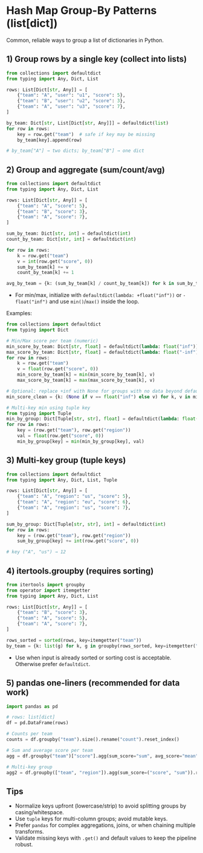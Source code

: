 # Hash Map Group-By Patterns (list[dict])

Common, reliable ways to group a list of dictionaries in Python.

## 1) Group rows by a single key (collect into lists)

```python
from collections import defaultdict
from typing import Any, Dict, List

rows: List[Dict[str, Any]] = [
    {"team": "A", "user": "u1", "score": 5},
    {"team": "B", "user": "u2", "score": 3},
    {"team": "A", "user": "u3", "score": 7},
]

by_team: Dict[str, List[Dict[str, Any]]] = defaultdict(list)
for row in rows:
    key = row.get("team")  # safe if key may be missing
    by_team[key].append(row)

# by_team["A"] → two dicts; by_team["B"] → one dict
```

## 2) Group and aggregate (sum/count/avg)

```python
from collections import defaultdict
from typing import Any, Dict, List

rows: List[Dict[str, Any]] = [
    {"team": "A", "score": 5},
    {"team": "B", "score": 3},
    {"team": "A", "score": 7},
]

sum_by_team: Dict[str, int] = defaultdict(int)
count_by_team: Dict[str, int] = defaultdict(int)

for row in rows:
    k = row.get("team")
    v = int(row.get("score", 0))
    sum_by_team[k] += v
    count_by_team[k] += 1

avg_by_team = {k: (sum_by_team[k] / count_by_team[k]) for k in sum_by_team}
```

- For min/max, initialize with `defaultdict(lambda: +float("inf"))` or `-float("inf")` and use `min()`/`max()` inside the loop.

Examples:
```python
from collections import defaultdict
from typing import Dict

# Min/Max score per team (numeric)
min_score_by_team: Dict[str, float] = defaultdict(lambda: float("inf"))
max_score_by_team: Dict[str, float] = defaultdict(lambda: float("-inf"))
for row in rows:
    k = row.get("team")
    v = float(row.get("score", 0))
    min_score_by_team[k] = min(min_score_by_team[k], v)
    max_score_by_team[k] = max(max_score_by_team[k], v)

# Optional: replace +inf with None for groups with no data beyond defaults
min_score_clean = {k: (None if v == float("inf") else v) for k, v in min_score_by_team.items()}

# Multi-key min using tuple key
from typing import Tuple
min_by_group: Dict[Tuple[str, str], float] = defaultdict(lambda: float("inf"))
for row in rows:
    key = (row.get("team"), row.get("region"))
    val = float(row.get("score", 0))
    min_by_group[key] = min(min_by_group[key], val)
```

## 3) Multi-key group (tuple keys)

```python
from collections import defaultdict
from typing import Any, Dict, List, Tuple

rows: List[Dict[str, Any]] = [
    {"team": "A", "region": "us", "score": 5},
    {"team": "A", "region": "eu", "score": 6},
    {"team": "A", "region": "us", "score": 7},
]

sum_by_group: Dict[Tuple[str, str], int] = defaultdict(int)
for row in rows:
    key = (row.get("team"), row.get("region"))
    sum_by_group[key] += int(row.get("score", 0))

# key ("A", "us") → 12
```

## 4) itertools.groupby (requires sorting)

```python
from itertools import groupby
from operator import itemgetter
from typing import Any, Dict, List

rows: List[Dict[str, Any]] = [
    {"team": "B", "score": 3},
    {"team": "A", "score": 5},
    {"team": "A", "score": 7},
]

rows_sorted = sorted(rows, key=itemgetter("team"))
by_team = {k: list(g) for k, g in groupby(rows_sorted, key=itemgetter("team"))}
```

- Use when input is already sorted or sorting cost is acceptable. Otherwise prefer `defaultdict`.

## 5) pandas one-liners (recommended for data work)

```python
import pandas as pd

# rows: list[dict]
df = pd.DataFrame(rows)

# Counts per team
counts = df.groupby("team").size().rename("count").reset_index()

# Sum and average score per team
agg = df.groupby("team")["score"].agg(sum_score="sum", avg_score="mean").reset_index()

# Multi-key group
agg2 = df.groupby(["team", "region"]).agg(sum_score=("score", "sum")).reset_index()
```

## Tips

- Normalize keys upfront (lowercase/strip) to avoid splitting groups by casing/whitespace.
- Use `tuple` keys for multi-column groups; avoid mutable keys.
- Prefer `pandas` for complex aggregations, joins, or when chaining multiple transforms.
- Validate missing keys with `.get()` and default values to keep the pipeline robust.
